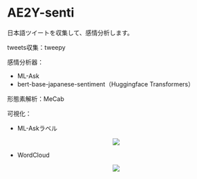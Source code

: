 # AE2Y-senti

日本語ツイートを収集して、感情分析します。

tweets収集：tweepy

感情分析器：
- ML-Ask
- bert-base-japanese-sentiment（Huggingface Transformers）

形態素解析：MeCab

可視化：
- ML-Askラベル
<p align="center">
    <img src="https://user-images.githubusercontent.com/72649097/150858544-ca41942b-e8aa-4d34-ba5a-fbff52f2ed2f.png" />
</p>

- WordCloud

<p align="center">
    <img src="https://user-images.githubusercontent.com/72649097/150858327-2dda65ea-4599-407e-9b81-de27e9c4db1d.png" />
</p>
